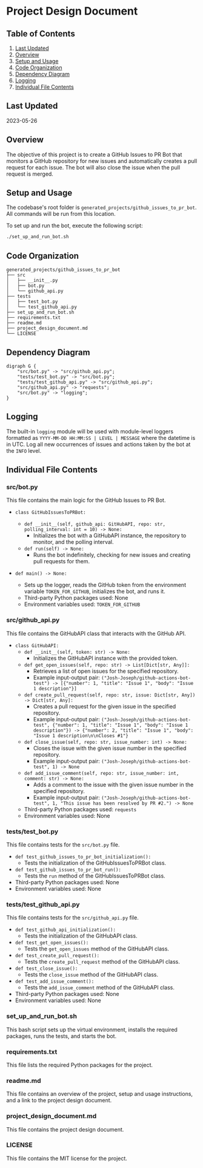# Project Design Document

## Table of Contents

1. [Last Updated](#last-updated)
2. [Overview](#overview)
3. [Setup and Usage](#setup-and-usage)
4. [Code Organization](#code-organization)
5. [Dependency Diagram](#dependency-diagram)
6. [Logging](#logging)
7. [Individual File Contents](#individual-file-contents)

## Last Updated

2023-05-26

## Overview

The objective of this project is to create a GitHub Issues to PR Bot that monitors a GitHub repository for new issues and automatically creates a pull request for each issue. The bot will also close the issue when the pull request is merged.

## Setup and Usage

The codebase's root folder is `generated_projects/github_issues_to_pr_bot`. All commands will be run from this location.

To set up and run the bot, execute the following script:

```bash
./set_up_and_run_bot.sh
```

## Code Organization

```
generated_projects/github_issues_to_pr_bot
├── src
│   ├── __init__.py
│   ├── bot.py
│   └── github_api.py
├── tests
│   ├── test_bot.py
│   └── test_github_api.py
├── set_up_and_run_bot.sh
├── requirements.txt
├── readme.md
├── project_design_document.md
└── LICENSE
```

## Dependency Diagram

```graphviz
digraph G {
    "src/bot.py" -> "src/github_api.py";
    "tests/test_bot.py" -> "src/bot.py";
    "tests/test_github_api.py" -> "src/github_api.py";
    "src/github_api.py" -> "requests";
    "src/bot.py" -> "logging";
}
```

## Logging

The built-in `logging` module will be used with module-level loggers formatted as `YYYY-MM-DD HH:MM:SS | LEVEL | MESSAGE` where the datetime is in UTC. Log all new occurrences of issues and actions taken by the bot at the `INFO` level.

## Individual File Contents

### src/bot.py

This file contains the main logic for the GitHub Issues to PR Bot.

- `class GitHubIssuesToPRBot:`
    - `def __init__(self, github_api: GitHubAPI, repo: str, polling_interval: int = 10) -> None:`
        - Initializes the bot with a GitHubAPI instance, the repository to monitor, and the polling interval.
    - `def run(self) -> None:`
        - Runs the bot indefinitely, checking for new issues and creating pull requests for them.

- `def main() -> None:`
    - Sets up the logger, reads the GitHub token from the environment variable `TOKEN_FOR_GITHUB`, initializes the bot, and runs it.
    - Third-party Python packages used: None
    - Environment variables used: `TOKEN_FOR_GITHUB`

### src/github_api.py

This file contains the GitHubAPI class that interacts with the GitHub API.

- `class GitHubAPI:`
    - `def __init__(self, token: str) -> None:`
        - Initializes the GitHubAPI instance with the provided token.
    - `def get_open_issues(self, repo: str) -> List[Dict[str, Any]]:`
        - Retrieves a list of open issues for the specified repository.
        - Example input-output pair: `("Josh-Joseph/github-actions-bot-test") -> [{"number": 1, "title": "Issue 1", "body": "Issue 1 description"}]`
    - `def create_pull_request(self, repo: str, issue: Dict[str, Any]) -> Dict[str, Any]:`
        - Creates a pull request for the given issue in the specified repository.
        - Example input-output pair: `("Josh-Joseph/github-actions-bot-test", {"number": 1, "title": "Issue 1", "body": "Issue 1 description"}) -> {"number": 2, "title": "Issue 1", "body": "Issue 1 description\n\nCloses #1"}`
    - `def close_issue(self, repo: str, issue_number: int) -> None:`
        - Closes the issue with the given issue number in the specified repository.
        - Example input-output pair: `("Josh-Joseph/github-actions-bot-test", 1) -> None`
    - `def add_issue_comment(self, repo: str, issue_number: int, comment: str) -> None:`
        - Adds a comment to the issue with the given issue number in the specified repository.
        - Example input-output pair: `("Josh-Joseph/github-actions-bot-test", 1, "This issue has been resolved by PR #2.") -> None`
    - Third-party Python packages used: `requests`
    - Environment variables used: None

### tests/test_bot.py

This file contains tests for the `src/bot.py` file.

- `def test_github_issues_to_pr_bot_initialization():`
    - Tests the initialization of the GitHubIssuesToPRBot class.
- `def test_github_issues_to_pr_bot_run():`
    - Tests the `run` method of the GitHubIssuesToPRBot class.
- Third-party Python packages used: None
- Environment variables used: None

### tests/test_github_api.py

This file contains tests for the `src/github_api.py` file.

- `def test_github_api_initialization():`
    - Tests the initialization of the GitHubAPI class.
- `def test_get_open_issues():`
    - Tests the `get_open_issues` method of the GitHubAPI class.
- `def test_create_pull_request():`
    - Tests the `create_pull_request` method of the GitHubAPI class.
- `def test_close_issue():`
    - Tests the `close_issue` method of the GitHubAPI class.
- `def test_add_issue_comment():`
    - Tests the `add_issue_comment` method of the GitHubAPI class.
- Third-party Python packages used: None
- Environment variables used: None

### set_up_and_run_bot.sh

This bash script sets up the virtual environment, installs the required packages, runs the tests, and starts the bot.

### requirements.txt

This file lists the required Python packages for the project.

### readme.md

This file contains an overview of the project, setup and usage instructions, and a link to the project design document.

### project_design_document.md

This file contains the project design document.

### LICENSE

This file contains the MIT license for the project.
